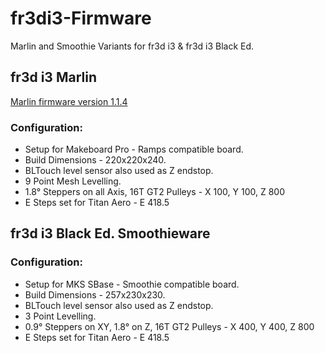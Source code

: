 # fr3di3-Firmware
Marlin and Smoothie Variants for fr3d i3 & fr3d i3 Black Ed.

## fr3d i3 Marlin

[Marlin firmware version 1.1.4](http://marlinfw.org/meta/download/)

### Configuration:

* Setup for Makeboard Pro - Ramps compatible board.
* Build Dimensions - 220x220x240.
* BLTouch level sensor also used as Z endstop.
* 9 Point Mesh Levelling.
* 1.8° Steppers on all Axis, 16T GT2 Pulleys - X 100, Y 100, Z 800
* E Steps set for Titan Aero - E 418.5


## fr3d i3 Black Ed. Smoothieware

### Configuration:

* Setup for MKS SBase - Smoothie compatible board.
* Build Dimensions - 257x230x230.
* BLTouch level sensor also used as Z endstop.
* 3 Point Levelling.
* 0.9° Steppers on XY, 1.8° on Z, 16T GT2 Pulleys - X 400, Y 400, Z 800
* E Steps set for Titan Aero - E 418.5



